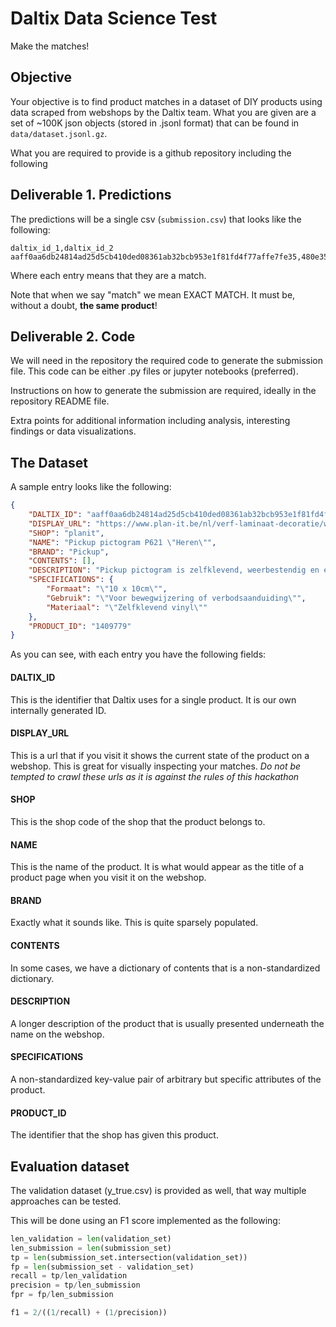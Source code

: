# Daltix Data Science Test

Make the matches!

## Objective

Your objective is to find product matches in a dataset of DIY products using data scraped from webshops by the Daltix team.
What you are given are a set of ~100K json objects (stored in .jsonl format) that can be found in `data/dataset.jsonl.gz`.

What you are required to provide is a github repository including the following

## Deliverable 1. Predictions

The predictions will be a single csv (`submission.csv`) that looks like the following:

```
daltix_id_1,daltix_id_2
aaff0aa6db24814ad25d5cb410ded08361ab32bcb953e1f81fd4f77affe7fe35,480e353eb638dbe8be37d04cf28b3b801eadccbd0ffaddec4f9bed10996d901f
```

Where each entry means that they are a match.

Note that when we say "match" we mean EXACT MATCH. It must be, without a doubt, **the same product**!


## Deliverable 2. Code

We will need in the repository the required code to generate the submission file. This code can be either .py files or jupyter notebooks (preferred).

Instructions on how to generate the submission are required, ideally in the repository README file.

Extra points for additional information including analysis, interesting findings or data visualizations.


## The Dataset

A sample entry looks like the following:

```json
{
    "DALTIX_ID": "aaff0aa6db24814ad25d5cb410ded08361ab32bcb953e1f81fd4f77affe7fe35",
    "DISPLAY_URL": "https://www.plan-it.be/nl/verf-laminaat-decoratie/woondecoratie/pictogrammen/signalisatie/pickup-pictogram-p621-heren/1409779",
    "SHOP": "planit",
    "NAME": "Pickup pictogram P621 \"Heren\"",
    "BRAND": "Pickup",
    "CONTENTS": [],
    "DESCRIPTION": "Pickup pictogram is zelfklevend, weerbestendig en eenvoudig aan te brengen. Het product heeft een direct herkenbare aanduiding en is geschikt voor gladde ondergronden. Deze pictogram is 10 maal 10 centimeters en heeft als opdruk \"Heren\".",
    "SPECIFICATIONS": {
        "Formaat": "\"10 x 10cm\"",
        "Gebruik": "\"Voor bewegwijzering of verbodsaanduiding\"",
        "Materiaal": "\"Zelfklevend vinyl\""
    },
    "PRODUCT_ID": "1409779"
}
```
As you can see, with each entry you have the following fields:

#### DALTIX_ID

This is the identifier that Daltix uses for a single product. It is our own internally generated ID.

#### DISPLAY_URL

This is a url that if you visit it shows the current state of the product on a webshop. This is great for visually inspecting
your matches. *Do not be tempted to crawl these urls as it is against the rules of this hackathon*

#### SHOP

This is the shop code of the shop that the product belongs to.

#### NAME

This is the name of the product. It is what would appear as the title of a product page when you visit it on the webshop.

#### BRAND

Exactly what it sounds like. This is quite sparsely populated.

#### CONTENTS

In some cases, we have a dictionary of contents that is a non-standardized dictionary.

#### DESCRIPTION

A longer description of the product that is usually presented underneath the name on the webshop.

#### SPECIFICATIONS

A non-standardized key-value pair of arbitrary but specific attributes of the product.

#### PRODUCT_ID

The identifier that the shop has given this product.

## Evaluation dataset

The validation dataset (y_true.csv) is provided as well, that way multiple approaches can be tested.

This will be done using an F1 score implemented as the following:

```py
len_validation = len(validation_set)
len_submission = len(submission_set)
tp = len(submission_set.intersection(validation_set))
fp = len(submission_set - validation_set)
recall = tp/len_validation
precision = tp/len_submission
fpr = fp/len_submission

f1 = 2/((1/recall) + (1/precision))
```
